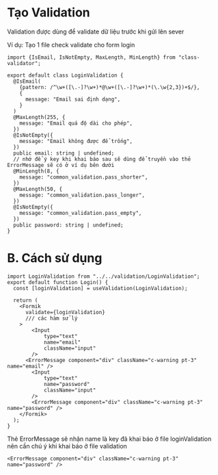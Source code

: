 # Tạo Validation

Validation được dùng để validate dữ liệu trước khi gửi lên sever

Ví dụ: Tạo 1 file check validate cho form login

```tsx
import {IsEmail, IsNotEmpty, MaxLength, MinLength} from "class-validator";

export default class LoginValidation {
  @IsEmail(
    {pattern: /^\w+([\.-]?\w+)*@\w+([\.-]?\w+)*(\.\w{2,3})+$/},
    {
      message: "Email sai định dạng",
    }
  )
  @MaxLength(255, {
    message: "Email quá độ dài cho phép",
  })
  @IsNotEmpty({
    message: "Email không được để trống",
  })
  public email: string | undefined;
  // nhớ để ý key khi khai báo sau sẽ dùng để truyền vào thẻ ErrorMessage sẽ có ở ví dụ bên dưới
  @MinLength(8, {
    message: "common_validation.pass_shorter",
  })
  @MaxLength(50, {
    message: "common_validation.pass_longer",
  })
  @IsNotEmpty({
    message: "common_validation.pass_empty",
  })
  public password: string | undefined;
}
```

# B. Cách sử dụng

```tsx
import LoginValidation from "../../validation/LoginValidation";
export default function Login() {
  const [loginValidation] = useValidation(LoginValidation);

  return (
    <Formik
      validate={loginValidation}
      /// các hàm sử lý
    >
        <Input
            type="text"
            name="email"
            className="input"
        />
      <ErrorMessage component="div" className="c-warning pt-3" name="email" />
        <Input
            type="text"
            name="password"
            className="input"
        />
        <ErrorMessage component="div" className="c-warning pt-3" name="password" />
    </Formik>
  );
}
```
Thẻ ErrorMessage sẽ nhận name là key đã khai báo ở file loginValidation nên cần chú ý khi khai báo ở file validation

```tsx
<ErrorMessage component="div" className="c-warning pt-3" name="password" />
```
